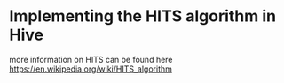 # Implementing the HITS algorithm in Hive

more information on HITS can be found here https://en.wikipedia.org/wiki/HITS_algorithm
